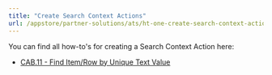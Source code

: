 ```yaml
---
title: "Create Search Context Actions"
url: /appstore/partner-solutions/ats/ht-one-create-search-context-actions/
---
```


You can find all how-to's for creating a Search Context Action here:

* [CAB.11 - Find Item/Row by Unique Text Value](/appstore/partner-solutions/ats/ht-one-cab-11-find-itemrow/)
